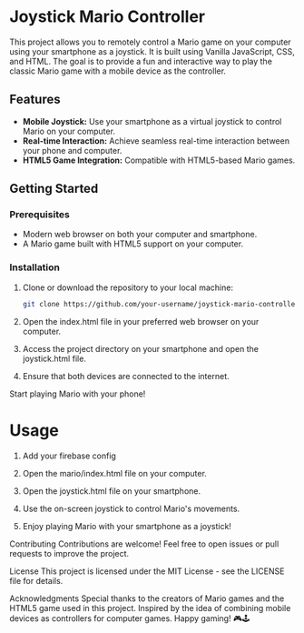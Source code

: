 # Joystick Mario Controller

This project allows you to remotely control a Mario game on your computer using your smartphone as a joystick. It is built using Vanilla JavaScript, CSS, and HTML. The goal is to provide a fun and interactive way to play the classic Mario game with a mobile device as the controller.

## Features

- **Mobile Joystick:** Use your smartphone as a virtual joystick to control Mario on your computer.
- **Real-time Interaction:** Achieve seamless real-time interaction between your phone and computer.
- **HTML5 Game Integration:** Compatible with HTML5-based Mario games.

## Getting Started

### Prerequisites

- Modern web browser on both your computer and smartphone.
- A Mario game built with HTML5 support on your computer.

### Installation

1. Clone or download the repository to your local machine:

   ```bash
   git clone https://github.com/your-username/joystick-mario-controller.git

2. Open the index.html file in your preferred web browser on your computer.

3. Access the project directory on your smartphone and open the joystick.html file.

4. Ensure that both devices are connected to the internet.

Start playing Mario with your phone!

# Usage
1. Add your firebase config

2. Open the mario/index.html file on your computer.

3. Open the joystick.html file on your smartphone.

4. Use the on-screen joystick to control Mario's movements.

5. Enjoy playing Mario with your smartphone as a joystick!



Contributing
Contributions are welcome! Feel free to open issues or pull requests to improve the project.

License
This project is licensed under the MIT License - see the LICENSE file for details.

Acknowledgments
Special thanks to the creators of Mario games and the HTML5 game used in this project.
Inspired by the idea of combining mobile devices as controllers for computer games.
Happy gaming! 🎮🕹️